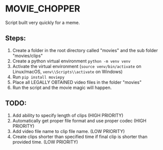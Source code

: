 # MOVIE_CHOPPER

Script built very quickly for a meme.

## Steps:
1. Create a folder in the root directory called "movies" and the sub folder "movies/clips"
2. Create a python virtual environment `python -m venv venv`
3. Activate the virtual environment (`source venv/bin/activate` on Linux/macOS, `venv\\Scripts\\activate` on Windows)
3. Run `pip install moviepy`
4. Place all LEGALLY OBTAINED video files in the folder "movies"
5. Run the script and the movie magic will happen.


## TODO:
1. Add ability to specify length of clips (HIGH PRIORITY)
2. Automatically get proper file format and use proper codec (HIGH PRIORITY)
3. Add video file name to clip file name. (LOW PRIORITY)
4. Create clips shorter than specified time if final clip is shorter than provided time. (LOW PRIORITY)
